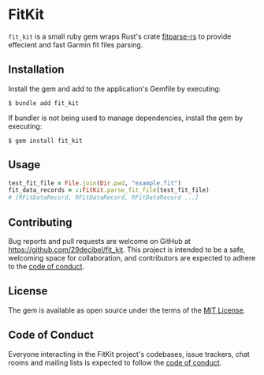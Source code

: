 # FitKit

`fit_kit` is a small ruby gem wraps Rust's crate [fitparse-rs](https://github.com/stadelmanma/fitparse-rs) to provide effecient and fast Garmin fit files parsing.

## Installation

Install the gem and add to the application's Gemfile by executing:

    $ bundle add fit_kit

If bundler is not being used to manage dependencies, install the gem by executing:

    $ gem install fit_kit

## Usage

```ruby
test_fit_file = File.join(Dir.pwd, "example.fit")
fit_data_records = ::FitKit.parse_fit_file(test_fit_file)
# [RFitDataRecord, RFitDataRecord, RFitDataRecord ...]
```

## Contributing

Bug reports and pull requests are welcome on GitHub at https://github.com/29decibel/fit_kit. This project is intended to be a safe, welcoming space for collaboration, and contributors are expected to adhere to the [code of conduct](https://github.com/29decibel/fit_kit/blob/main/CODE_OF_CONDUCT.md).

## License

The gem is available as open source under the terms of the [MIT License](https://opensource.org/licenses/MIT).

## Code of Conduct

Everyone interacting in the FitKit project's codebases, issue trackers, chat rooms and mailing lists is expected to follow the [code of conduct](https://github.com/29decibel/fit_kit/blob/main/CODE_OF_CONDUCT.md).
